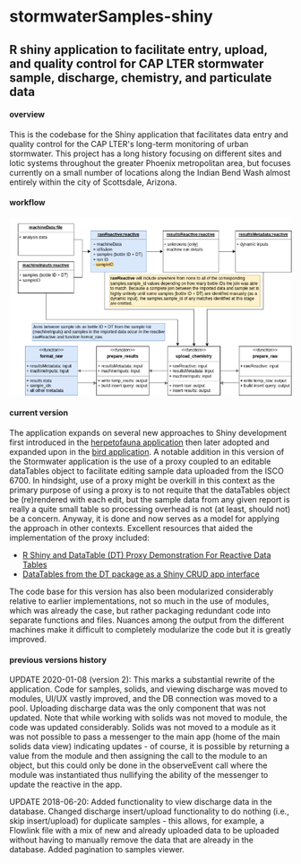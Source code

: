 # stormwaterSamples-shiny

## R shiny application to facilitate entry, upload, and quality control for CAP LTER stormwater sample, discharge, chemistry, and particulate data

#### overview

This is the codebase for the Shiny application that facilitates data entry and quality control for the CAP LTER's long-term monitoring of urban stormwater. This project has a long history focusing on different sites and lotic systems throughout the greater Phoenix metropolitan area, but focuses currently on a small number of locations along the Indian Bend Wash almost entirely within the city of Scottsdale, Arizona.

#### workflow

![](assets/stormwaterSamples-shiny.drawio.png)

#### current version

The application expands on several new approaches to Shiny development first introduced in the [herpetofauna application](https://gitlab.com/caplter/herpetofauna-shiny) then later adopted and expanded upon in the [bird application](https://gitlab.com/caplter/core-birds-shiny). A notable addition in this version of the Stormwater application is the use of a proxy coupled to an editable dataTables object to facilitate editing sample data uploaded from the ISCO 6700. In hindsight, use of a proxy might be overkill in this context as the primary purpose of using a proxy is to not requite that the dataTables object be (re)rendered with each edit, but the sample data from any given report is really a quite small table so processing overhead is not (at least, should not) be a concern. Anyway, it is done and now serves as a model for applying the approach in other contexts. Excellent resources that aided the implementation of the proxy included:

- [R Shiny and DataTable (DT) Proxy Demonstration For Reactive Data Tables](https://thatdatatho.com/r-shiny-data-table-proxy-replace-data/?utm_source=pocket_mylist)
- [DataTables from the DT package as a Shiny CRUD app interface](https://www.travishinkelman.com/dt-datatable-crud/)

The code base for this version has also been modularized considerably relative to earlier implementations, not so much in the use of modules, which was already the case, but rather packaging redundant code into separate functions and files. Nuances among the output from the different machines make it difficult to completely modularize the code but it is greatly improved.

#### previous versions history

UPDATE 2020-01-08 (version 2): This marks a substantial rewrite of the application. Code for samples, solids, and viewing discharge was moved to modules, UI/UX vastly improved, and the DB connection was moved to a pool. Uploading discharge data was the only component that was not updated. Note that while working with solids was not moved to module, the code was updated considerably. Solids was not moved to a module as it was not possible to pass a messenger to the main app (home of the main solids data view) indicating updates - of course, it is possible by returning a value from the module and then assigning the call to the module to an object, but this could only be done in the observeEvent call where the module was instantiated thus nullifying the ability of the messenger to update the reactive in the app.

UPDATE 2018-06-20: Added functionality to view discharge data in the database. Changed discharge insert/upload functionality to do nothing (i.e., skip insert/upload) for duplicate samples - this allows, for example, a Flowlink file with a mix of new and already uploaded data to be uploaded without having to manually remove the data that are already in the database. Added pagination to samples viewer.

